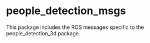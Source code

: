 # people_detection_msgs

This package includes the ROS messages specific to the people_detection_3d package.
